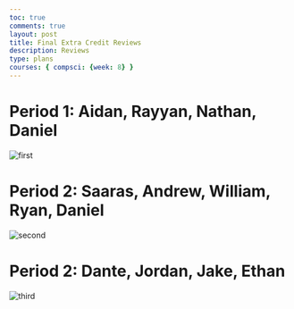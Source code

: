 ```yaml
---
toc: true
comments: true
layout: post
title: Final Extra Credit Reviews
description: Reviews
type: plans
courses: { compsci: {week: 8} }
---
```


# Period 1: Aidan, Rayyan, Nathan, Daniel
![first](/home/ronit/vscode/CSP_BLOG_RT/images/nathan.png)
# Period 2: Saaras, Andrew, William, Ryan, Daniel
![second](/home/ronit/vscode/CSP_BLOG_RT/images/will.png)
# Period 2: Dante, Jordan, Jake, Ethan
![third](/home/ronit/vscode/CSP_BLOG_RT/images/Dante.png)